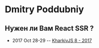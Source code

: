 # Dmitry Poddubniy

## Нужен ли Вам React SSR ?
- 2017 Oct 28-29 -- [KharkivJS 8 - 2017](https://www.youtube.com/watch?v=d-LzDQbvZxs)    
